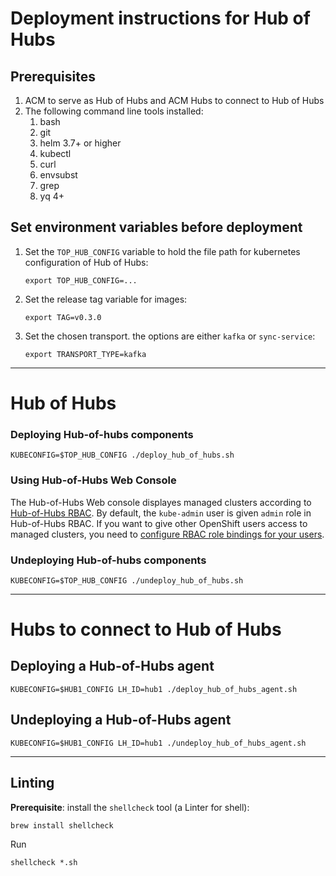 # Deployment instructions for Hub of Hubs

## Prerequisites

1. ACM to serve as Hub of Hubs and ACM Hubs to connect to Hub of Hubs
1. The following command line tools installed:
    1. bash
    1. git
    1. helm 3.7+ or higher
    1. kubectl
    1. curl
    1. envsubst
    1. grep
    1. yq 4+

##  Set environment variables before deployment

1.  Set the `TOP_HUB_CONFIG` variable to hold the file path for kubernetes configuration of Hub of Hubs:
    ```
    export TOP_HUB_CONFIG=...
    ```

1.  Set the release tag variable for images:
    ```
    export TAG=v0.3.0
    ```
    
1.  Set the chosen transport. the options are either `kafka` or `sync-service`:
    ```
    export TRANSPORT_TYPE=kafka
    ``` 

----

# Hub of Hubs

### Deploying Hub-of-hubs components

```
KUBECONFIG=$TOP_HUB_CONFIG ./deploy_hub_of_hubs.sh
```

### Using Hub-of-Hubs Web Console

The Hub-of-Hubs Web console displayes managed clusters according to [Hub-of-Hubs RBAC](https://github.com/open-cluster-management/hub-of-hubs-rbac). By default,
the `kube-admin` user is given `admin` role in Hub-of-Hubs RBAC. If you want to give other OpenShift users access to managed clusters, you need to
[configure RBAC role bindings for your users](https://github.com/open-cluster-management/hub-of-hubs-rbac/blob/main/README.md#update-role-bindings-or-role-definitions).

### Undeploying Hub-of-hubs components

```
KUBECONFIG=$TOP_HUB_CONFIG ./undeploy_hub_of_hubs.sh
```

----

# Hubs to connect to Hub of Hubs

## Deploying a Hub-of-Hubs agent

```
KUBECONFIG=$HUB1_CONFIG LH_ID=hub1 ./deploy_hub_of_hubs_agent.sh
```

## Undeploying a Hub-of-Hubs agent

```
KUBECONFIG=$HUB1_CONFIG LH_ID=hub1 ./undeploy_hub_of_hubs_agent.sh
```

----

## Linting

**Prerequisite**: install the `shellcheck` tool (a Linter for shell):

```
brew install shellcheck
```

Run
```
shellcheck *.sh
```
